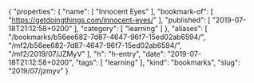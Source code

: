 {
  "properties": {
    "name": [
      "Innocent Eyes"
    ],
    "bookmark-of": [
      "https://getdoingthings.com/innocent-eyes/"
    ],
    "published": [
      "2019-07-18T21:12:58+0200"
    ],
    "category": [
      "learning"
    ]
  },
  "aliases": [
    "/bookmarks/b56ee682-7d87-4647-96f7-15ed02ab6594/",
    "/mf2/b56ee682-7d87-4647-96f7-15ed02ab6594/",
    "/mf2/2019/07/JZMyV"
  ],
  "h": "h-entry",
  "date": "2019-07-18T21:12:58+0200",
  "tags": [
    "learning"
  ],
  "kind": "bookmarks",
  "slug": "2019/07/jzmyv"
}
